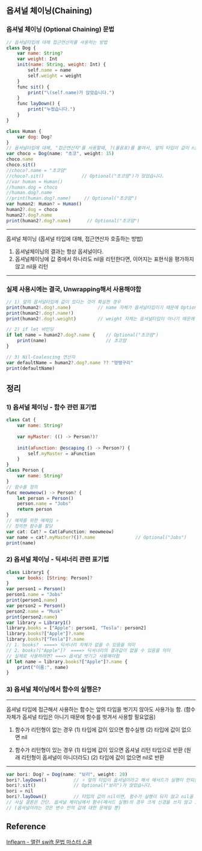 ## 옵셔널 체이닝(Chaining)
### 옵셔널 체이닝 (Optional Chaining) 문법
```javascript
// 옵셔널타입에 대해 접근연산자를 사용하는 방법
class Dog {
    var name: String?
    var weight: Int    
    init(name: String, weight: Int) {
        self.name = name
        self.weight = weight
    }   
    func sit() {
        print("\(self.name)가 앉았습니다.")
    }
    func layDown() {
        print("누웠습니다.")
    }
}

class Human {
    var dog: Dog?
}
// 옵셔널타입에 대해, "접근연산자"를 사용할때, ?(물음표)를 붙여서, 앞의 타입이 값이 nil을 가질 수도 있음을 표시
var choco = Dog(name: "초코", weight: 15)
choco.name
choco.sit()
//choco?.name = "초코얌"
//choco?.sit()              // Optional("초코얌")가 앉았습니다.
//var human = Human()
//human.dog = choco
//human.dog?.name
//print(human.dog?.name)     // Optional("초코얌")
var human2: Human? = Human()
human2?.dog = choco
human2?.dog?.name
print(human2?.dog?.name)      // Optional("초코얌")
```
---
 옵셔널 체이닝 (옵셔널 타입에 대해, 접근연산자 호출하는 방법)
 1) 옵셔널체이닝의 결과는 항상 옵셔널이다.
 2) 옵셔널체이닝에 값 중에서 하나라도 nil을 리턴한다면, 이어지는 표현식을 평가하지 않고 nil을 리턴
---
### 실제 사용시에는 결국, Unwrapping해서 사용해야함
```javascript
// 1) 앞의 옵셔널타입에 값이 있다는 것이 확실한 경우
print(human2!.dog!.name)          // name 자체가 옵셔널타입이기 때문에 Optional("초코얌")
print(human2!.dog!.name!)
print(human2!.dog!.weight)        // weight 자체는 옵셔널타입이 아니기 때문에   15

// 2) if let 바인딩
if let name = human2?.dog?.name {    // Optional("초코얌")
    print(name)                      // 초코얌
}

// 3) Nil-Coalescing 연산자
var defaultName = human2?.dog?.name ?? "멍탱구리"
print(defaultName)
```
## 정리
### 1) 옵셔널 체이닝 - 함수 관련 표기법
```javascript
class Cat {
    var name: String?
    
    var myMaster: (() -> Person?)?
    
    init(aFunction: @escaping () -> Person?) {
        self.myMaster = aFunction
    }
}
class Person {
    var name: String?
}
// 함수를 정의
func meowmeow() -> Person? {
    let person = Person()
    person.name = "Jobs"
    return person
}
// 예제를 위한 예제임 ⭐️
// 정의한 함수를 할당
var cat: Cat? = Cat(aFunction: meowmeow)
var name = cat?.myMaster?()?.name               // Optional("Jobs")
print(name)
```
### 2) 옵셔널 체이닝 - 딕셔너리 관련 표기법
```javascript
class Library1 {
    var books: [String: Person]?
}
var person1 = Person()
person1.name = "Jobs"
print(person1.name)
var person2 = Person()
person2.name = "Musk"
print(person2.name)
var library = Library1()
library.books = ["Apple": person1, "Tesla": person2]
library.books?["Apple"]?.name
library.books?["Tesla"]?.name
// 1. books?  ====> 딕셔너리 자체가 없을 수 있음을 의미
// 2. books?["Apple"]?  ====> 딕셔너리의 결과값이 없을 수 있음을 의미
// 실제로 사용하려면? ===> 옵셔널 벗기고 사용해야함
if let name = library.books?["Apple"]?.name {
    print("이름:", name)
}
```
### 3) 옵셔널 체이닝에서 함수의 실행은?
---
 옵셔널 타입에 접근해서 사용하는 함수는 앞의 타입을 벗기지 않아도 사용가능 함.
 (함수자체가 옵셔널 타입은 아니기 때문에 함수를 벗겨서 사용할 필요없음)
 
 1) 함수가 리턴형이 없는 경우
    (1) 타입에 값이 있으면 함수실행
    (2) 타입에 값이 없으면 nil
 
 2) 함수가 리턴형이 있는 경우
    (1) 타입에 값이 있으면 옵셔널 리턴 타입으로 반환 (원래 리턴형이 옵셔널이 아니더라도)
    (2) 타입에 값이 없으면 nil로 반환
---
```javascript
var bori: Dog? = Dog(name: "보리", weight: 20)
bori?.layDown()          // ⭐️ 앞의 타입이 옵셔널이라고 해서 메서드가 실행이 안되는 것은 아님
bori?.sit()              // Optional("보리")가 앉았습니다.
bori = nil
bori?.layDown()          // 타입의 값이 nil이면, 함수가 실행이 되지 않고 nil을 반환
// 사실 결론은 간단. 옵셔널 체이닝에서 함수(메서드 실행)의 경우 크게 신경을 쓰지 않고 호출하면 됨
// (옵셔널이라는 것은 변수 안의 값에 대한 문제일 뿐)
```
## Reference
[Inflearn - 앨런 swift 문법 마스터 스쿨](https://www.inflearn.com/course/%EC%8A%A4%EC%9C%84%ED%94%84%ED%8A%B8-%EB%AC%B8%EB%B2%95-%EB%A7%88%EC%8A%A4%ED%84%B0-%EC%8A%A4%EC%BF%A8/dashboard)
